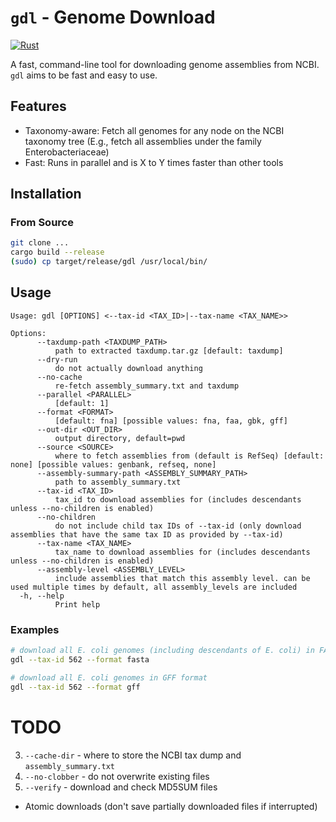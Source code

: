 # `gdl` - Genome Download

[![Rust](https://github.com/audy/gdl/actions/workflows/rust.yml/badge.svg)](https://github.com/audy/gdl/actions/workflows/rust.yml)

A fast, command-line tool for downloading genome assemblies from NCBI. `gdl`
aims to be fast and easy to use.

## Features

- Taxonomy-aware: Fetch all genomes for any node on the NCBI taxonomy tree
  (E.g., fetch all assemblies under the family Enterobacteriaceae)
- Fast: Runs in parallel and is X to Y times faster than other tools

## Installation

### From Source

```sh
git clone ...
cargo build --release
(sudo) cp target/release/gdl /usr/local/bin/
```

## Usage

```
Usage: gdl [OPTIONS] <--tax-id <TAX_ID>|--tax-name <TAX_NAME>>

Options:
      --taxdump-path <TAXDUMP_PATH>
          path to extracted taxdump.tar.gz [default: taxdump]
      --dry-run
          do not actually download anything
      --no-cache
          re-fetch assembly_summary.txt and taxdump
      --parallel <PARALLEL>
          [default: 1]
      --format <FORMAT>
          [default: fna] [possible values: fna, faa, gbk, gff]
      --out-dir <OUT_DIR>
          output directory, default=pwd
      --source <SOURCE>
          where to fetch assemblies from (default is RefSeq) [default: none] [possible values: genbank, refseq, none]
      --assembly-summary-path <ASSEMBLY_SUMMARY_PATH>
          path to assembly_summary.txt
      --tax-id <TAX_ID>
          tax_id to download assemblies for (includes descendants unless --no-children is enabled)
      --no-children
          do not include child tax IDs of --tax-id (only download assemblies that have the same tax ID as provided by --tax-id)
      --tax-name <TAX_NAME>
          tax_name to download assemblies for (includes descendants unless --no-children is enabled)
      --assembly-level <ASSEMBLY_LEVEL>
          include assemblies that match this assembly level. can be used multiple times by default, all assembly_levels are included
  -h, --help
          Print help
```


### Examples

```sh
# download all E. coli genomes (including descendants of E. coli) in FASTA format
gdl --tax-id 562 --format fasta

# download all E. coli genomes in GFF format
gdl --tax-id 562 --format gff
```

# TODO

3. `--cache-dir` - where to store the NCBI tax dump and `assembly_summary.txt`
5. `--no-clobber` - do not overwrite existing files
6. `--verify` - download and check MD5SUM files

- Atomic downloads (don't save partially downloaded files if interrupted)
